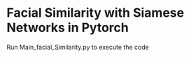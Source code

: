 # Facial Similarity with Siamese Networks in Pytorch

Run Main_facial_Similarity.py to execute the code
